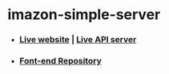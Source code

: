 # imazon-simple-server

+ ### [Live website](https://covid-19-tracker-bhuiyan.netlify.app/)  |  [Live API server](https://fierce-hamlet-80213.herokuapp.com/products)

+ ### [Font-end Repository](https://github.com/ShahinurAlamBhuiyan/ima-zon-simple)
